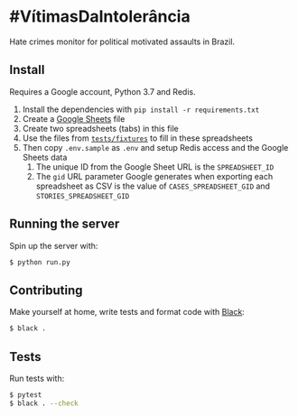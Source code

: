 # #VítimasDaIntolerância

Hate crimes monitor for political motivated assaults in Brazil.

## Install

Requires a Google account, Python 3.7 and Redis.

1. Install the dependencies with `pip install -r requirements.txt`
1. Create a [Google Sheets](https://docs.google.com/spreadsheets/) file
1. Create two spreadsheets (tabs) in this file
1. Use the files from [`tests/fixtures`](victims/tests/fixtures/) to fill in
   these spreadsheets
1. Then copy `.env.sample` as `.env` and setup Redis access and the Google
   Sheets data
    1. The unique ID from the Google Sheet URL is the `SPREADSHEET_ID`
    1. The `gid` URL parameter Google generates when exporting each spreadsheet
       as CSV is the value of `CASES_SPREADSHEET_GID` and
       `STORIES_SPREADSHEET_GID`

## Running the server

Spin up the server with:

```sh
$ python run.py
```

## Contributing

Make yourself at home, write tests and format code with
[Black](https://github.com/ambv/black):

```sh
$ black .
```

## Tests

Run tests with:

```sh
$ pytest
$ black . --check
```
